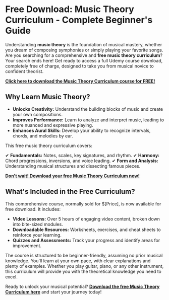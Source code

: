 # Free Download: Music Theory Curriculum - Complete Beginner's Guide

Understanding **music theory** is the foundation of musical mastery, whether you dream of composing symphonies or simply playing your favorite songs. Are you searching for a comprehensive and **free music theory curriculum**? Your search ends here! Get ready to access a full Udemy course download, completely free of charge, designed to take you from musical novice to confident theorist.

[**Click here to download the Music Theory Curriculum course for FREE!**](https://udemywork.com/music-theory-curriculum)

## Why Learn Music Theory?

*   **Unlocks Creativity:** Understand the building blocks of music and create your own compositions.
*   **Improves Performance:** Learn to analyze and interpret music, leading to more nuanced and expressive playing.
*   **Enhances Aural Skills:** Develop your ability to recognize intervals, chords, and melodies by ear.

This free music theory curriculum covers:

✔ **Fundamentals:** Notes, scales, key signatures, and rhythm.
✔ **Harmony:** Chord progressions, inversions, and voice leading.
✔ **Form and Analysis:** Understanding musical structures and dissecting famous pieces.

[**Don't wait! Download your free Music Theory Curriculum now!**](https://udemywork.com/music-theory-curriculum)

## What's Included in the Free Curriculum?

This comprehensive course, normally sold for $[Price], is now available for free download. It includes:

*   **Video Lessons:** Over 5 hours of engaging video content, broken down into bite-sized modules.
*   **Downloadable Resources:** Worksheets, exercises, and cheat sheets to reinforce your learning.
*   **Quizzes and Assessments:** Track your progress and identify areas for improvement.

The course is structured to be beginner-friendly, assuming no prior musical knowledge. You'll learn at your own pace, with clear explanations and plenty of examples. Whether you play guitar, piano, or any other instrument, this curriculum will provide you with the theoretical knowledge you need to excel.

Ready to unlock your musical potential? **[Download the free Music Theory Curriculum here](https://udemywork.com/music-theory-curriculum)** and start your journey today!
